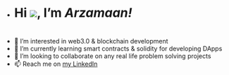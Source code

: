 - <h1> Hi <img src="https://camo.githubusercontent.com/e8e7b06ecf583bc040eb60e44eb5b8e0ecc5421320a92929ce21522dbc34c891/68747470733a2f2f6d656469612e67697068792e636f6d2f6d656469612f6876524a434c467a6361737252346961377a2f67697068792e676966">, I’m <i>Arzamaan!</i><h1>
- 👀 I’m interested in web3.0 & blockchain development
- 🌱 I’m currently learning smart contracts & solidity for developing DApps
- 💞️ I’m looking to collaborate on any real life problem solving projects
- 📫 Reach me on <a href="https://www.linkedin.com/in/arzamaan-hussain-898317197/">my LinkedIn</a>

<!---
arzmn/arzmn is a ✨ special ✨ repository because its `README.md` (this file) appears on your GitHub profile.
You can click the Preview link to take a look at your changes.
--->
